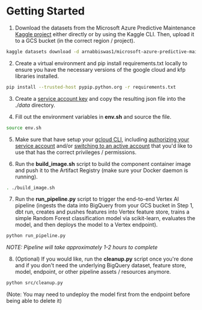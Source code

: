 # Getting Started

1. Download the datasets from the Microsoft Azure Predictive Maintenance [Kaggle project](https://www.kaggle.com/datasets/arnabbiswas1/microsoft-azure-predictive-maintenance) either directly or by using the Kaggle CLI. Then, upload it to a GCS bucket (in the correct region / project).

```sh 
kaggle datasets download -d arnabbiswas1/microsoft-azure-predictive-maintenance
```

2. Create a virtual environment and pip install requirements.txt locally to ensure you have the necessary versions of the google cloud and kfp libraries installed. 

```sh 
pip install --trusted-host pypip.python.org -r requirements.txt
```

3. Create a [service account key](https://cloud.google.com/iam/docs/creating-managing-service-account-keys#iam-service-account-keys-create-console) and copy the resulting json file into the *./data* directory.

4. Fill out the environment variables in **env.sh** and source the file.

```sh 
source env.sh
```

5. Make sure that have setup your [gcloud CLI](https://cloud.google.com/sdk/docs/initializing), including [authorizing your service account](https://cloud.google.com/sdk/gcloud/reference/auth/activate-service-account) and/or [switching to an active account](https://cloud.google.com/sdk/docs/authorizing#switch_the_active_account) that you'd like to use that has the correct privileges / permissions.

6. Run the **build_image.sh** script to build the component container image and push it to the Artifact Registry (make sure your Docker daemon is running).

```sh
. ./build_image.sh
```

7. Run the **run_pipeline.py** script to trigger the end-to-end Vertex AI pipeline (ingests the data into BigQuery from your GCS bucket in Step 1, dbt run, creates and pushes features into Vertex feature store, trains a simple Random Forest classification model via scikit-learn, evaluates the model, and then deploys the model to a Vertex endpoint).

```sh
python run_pipeline.py
```

*NOTE: Pipeline will take approximately 1-2 hours to complete*

8. (Optional) If you would like, run the **cleanup.py** script once you're done and if you don't need the underlying BigQuery dataset, feature store, model, endpoint, or other pipeline assets / resources anymore.

```sh
python src/cleanup.py
```

(Note: You may need to undeploy the model first from the endpoint before being able to delete it)

